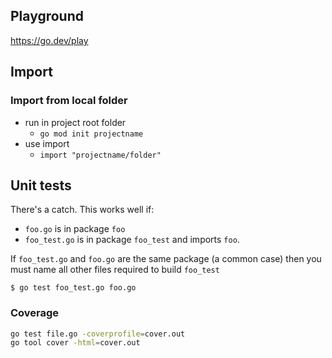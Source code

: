 ## Playground

https://go.dev/play

## Import

### Import from local folder

- run in project root folder
  - `go mod init projectname`
- use import
  - `import "projectname/folder"`

## Unit tests

There's a catch. This works well if:

- `foo.go` is in package `foo`
- `foo_test.go` is in package `foo_test` and imports `foo`.

If `foo_test.go` and `foo.go` are the same package (a common case) then you must name all other files required to build `foo_test`

`$ go test foo_test.go foo.go`

### Coverage

```bash
go test file.go -coverprofile=cover.out
go tool cover -html=cover.out
```
